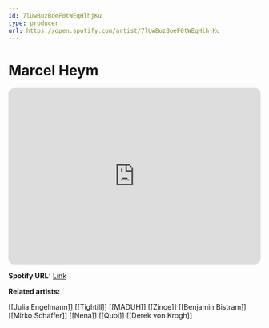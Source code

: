 ```yaml
---
id: 7lUwBuzBoeF0tWEqHlhjKu
type: producer
url: https://open.spotify.com/artist/7lUwBuzBoeF0tWEqHlhjKu
---
```

# Marcel Heym

<iframe style="border-radius:12px" src="https://open.spotify.com/embed/artist/7lUwBuzBoeF0tWEqHlhjKu" width="100%" height="352" frameBorder="0" allowfullscreen="" allow="autoplay; clipboard-write; encrypted-media; fullscreen; picture-in-picture" loading="lazy"></iframe>

**Spotify URL:** [Link](https://open.spotify.com/artist/7lUwBuzBoeF0tWEqHlhjKu)

**Related artists:**

[[Julia Engelmann]]
[[Tightill]]
[[MADUH]]
[[Zinoe]]
[[Benjamin Bistram]]
[[Mirko Schaffer]]
[[Nena]]
[[Quoi]]
[[Derek von Krogh]]
